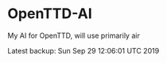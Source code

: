 # OpenTTD-AI
My AI for OpenTTD, will use primarily air

Latest backup: Sun Sep 29 12:06:01 UTC 2019

